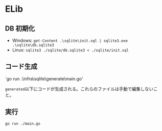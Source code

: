 # ELib

## DB 初期化

- Windows: `get-Content .\sqlite\init.sql | sqlite3.exe .\sqlite\db.sqlite3`
- Linux: `sqlite3 ./sqlite/db.sqlite3 < ./sqlite/init.sql`

## コード生成

`go run .\infra\sqlite\generate\main.go'

`generated`以下にコードが生成される。これらのファイルは手動で編集しないこと。

## 実行

`go run ./main.go`
